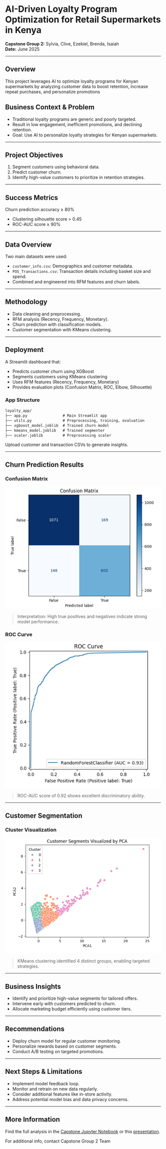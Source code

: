# AI-Driven Loyalty Program Optimization for Retail Supermarkets in Kenya

**Capstone Group 2:** Sylvia, Clive, Ezekiel, Brenda, Isaiah  
**Date:** June 2025

---
## Overview
This project leverages AI to optimize loyalty programs for Kenyan supermarkets by analyzing customer data to boost retention, increase repeat purchases, and personalize promotions

## Business Context & Problem

- Traditional loyalty programs are generic and poorly targeted.
- Result in low engagement, inefficient promotions, and declining retention.
- Goal: Use AI to personalize loyalty strategies for Kenyan supermarkets.

---

## Project Objectives

1. Segment customers using behavioral data.
2. Predict customer churn.
3. Identify high-value customers to prioritize in retention strategies.

---
## Success Metrics
Churn prediction accuracy ≥ 80%
- Clustering silhouette score > 0.45
- ROC-AUC score ≥ 90%

---

## Data Overview

Two main datasets were used:
- `customer_info.csv`: Demographics and customer metadata.
- `POS_Transactions.csv`: Transaction details including basket size and spend.
- Combined and engineered into RFM features and churn labels.

---

## Methodology

- Data cleaning and preprocessing.
- RFM analysis (Recency, Frequency, Monetary).
- Churn prediction with classification models.
- Customer segmentation with KMeans clustering.

---

## Deployment
A Streamlit dashboard that:
- Predicts customer churn using XGBoost
- Segments customers using KMeans clustering
- Uses RFM features (Recency, Frequency, Monetary)
- Provides evaluation plots (Confusion Matrix, ROC, Elbow, Silhouette)

### App Structure
```
loyalty_app/
├── app.py                # Main Streamlit app
├── utils.py              # Preprocessing, training, evaluation
├── xgboost_model.joblib  # Trained churn model
├── kmeans_model.joblib   # Trained segmenter
├── scaler.joblib         # Preprocessing scaler
```
Upload customer and transaction CSVs to generate insights.

---

## Churn Prediction Results

### Confusion Matrix
![Confusion Matrix](confusion_matrix.png)

> Interpretation: High true positives and negatives indicate strong model performance.

### ROC Curve
![ROC Curve](roc_curve.png)

> ROC-AUC score of 0.92 shows excellent discriminatory ability.

---

## Customer Segmentation

### Cluster Visualization
![Customer Segments](customer_segments.png)

> KMeans clustering identified 4 distinct groups, enabling targeted strategies.

---

## Business Insights

- Identify and prioritize high-value segments for tailored offers.
- Intervene early with customers predicted to churn.
- Allocate marketing budget efficiently using customer tiers.

---

## Recommendations

- Deploy churn model for regular customer monitoring.
- Personalize rewards based on customer segments.
- Conduct A/B testing on targeted promotions.

---

## Next Steps & Limitations

- Implement model feedback loop.
- Monitor and retrain on new data regularly.
- Consider additional features like in-store activity.
- Address potential model bias and data privacy concerns.

---

## More Information
Find the full analysis in the [Capstone Jupyter Notebook](./Group_2_Phase_5_Project_Capstone.ipynb) or this [presentation](./presentation.pdf).

For additional info, contact Capstone Group 2 Team

